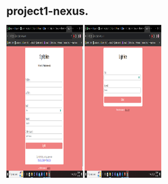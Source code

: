 # project1-nexus.
<p align="left">
  <img src="https://github.com/Ishant2004/project1-nexus./blob/main/Screenshot%20(85).png" data-canonical- 
  src="https://gyazo.com/eb5c5741b6a9a16c692170a41a49c858.png" width="200" height="400" />
  <img src="https://github.com/Ishant2004/project1-nexus./blob/main/Screenshot%20(86).png" data-canonical- 
  src="c" width="200" 
  height="400" />
</p>
<br>
